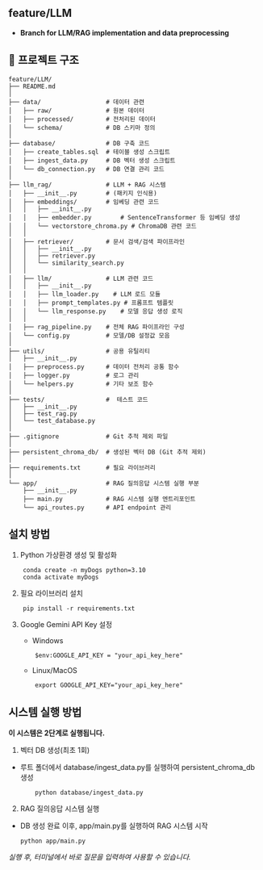## feature/LLM

- **Branch for LLM/RAG implementation and data preprocessing**

## 📂 프로젝트 구조

```plaintext
feature/LLM/
├── README.md            
│
├── data/                  # 데이터 관련
│   ├── raw/               # 원본 데이터 
│   ├── processed/         # 전처리된 데이터
│   └── schema/            # DB 스키마 정의
│
├── database/              # DB 구축 코드
│   ├── create_tables.sql  # 테이블 생성 스크립트
│   ├── ingest_data.py     # DB 벡터 생성 스크립트
│   └── db_connection.py   # DB 연결 관리 코드
│
├── llm_rag/               # LLM + RAG 시스템
│   ├── __init__.py        # (패키지 인식용)
│   ├── embeddings/        # 임베딩 관련 코드
│   │   ├── __init__.py
│   │   ├── embedder.py        # SentenceTransformer 등 임베딩 생성
│   │   └── vectorstore_chroma.py # ChromaDB 관련 코드
│   │
│   ├── retriever/         # 문서 검색/검색 파이프라인
│   │   ├── __init__.py
│   │   ├── retriever.py
│   │   └── similarity_search.py
│   │
│   ├── llm/               # LLM 관련 코드
│   │   ├── __init__.py
│   │   ├── llm_loader.py    # LLM 로드 모듈
│   │   ├── prompt_templates.py # 프롬프트 템플릿
│   │   └── llm_response.py    # 모델 응답 생성 로직
│   │
│   ├── rag_pipeline.py    # 전체 RAG 파이프라인 구성
│   └── config.py          # 모델/DB 설정값 모음
│
├── utils/                 # 공용 유틸리티
│   ├── __init__.py
│   ├── preprocess.py      # 데이터 전처리 공통 함수
│   ├── logger.py          # 로그 관리
│   └── helpers.py         # 기타 보조 함수
│
├── tests/                 #  테스트 코드
│   ├── __init__.py
│   ├── test_rag.py
│   └── test_database.py
│
├── .gitignore             # Git 추적 제외 파일
│
├── persistent_chroma_db/  # 생성된 벡터 DB (Git 추적 제외)
│
├── requirements.txt       # 필요 라이브러리
│
└── app/                   # RAG 질의응답 시스템 실행 부분
    ├── __init__.py
    ├── main.py            # RAG 시스템 실행 엔트리포인트
    └── api_routes.py      # API endpoint 관리

```

설치 방법
-------

1. Python 가상환경 생성 및 활성화

```
    conda create -n myDogs python=3.10
    conda activate myDogs
```

2. 필요 라이브러리 설치

```
    pip install -r requirements.txt
```

3. Google Gemini API Key 설정

    - Windows
    ```
        $env:GOOGLE_API_KEY = "your_api_key_here"
    ```
    - Linux/MacOS
    ```
        export GOOGLE_API_KEY="your_api_key_here"
    ```

시스템 실행 방법
------------

**이 시스템은 2단계로 실행됩니다.**

1. 벡터 DB 생성(최초 1회)
- 루트 폴더에서 database/ingest_data.py를 실행하여 persistent_chroma_db 생성
    ```
        python database/ingest_data.py
    ```
2. RAG 질의응답 시스템 실행
- DB 생성 완료 이후, app/main.py를 실행하여 RAG 시스템 시작
    ```
    python app/main.py
    ```
*실행 후, 터미널에서 바로 질문을 입력하여 사용할 수 있습니다.*



